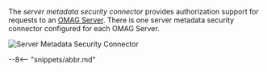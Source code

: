<!-- SPDX-License-Identifier: CC-BY-4.0 -->
<!-- Copyright Contributors to the Egeria project. -->

The *server metadata security connector* provides authorization support for requests to an [OMAG Server](/egeria-docs/concepts/omag-server).  There is one server metadata security connector configured for each OMAG Server.

![Server Metadata Security Connector](/egeria-docs/connectors/runtime/server-metadata-security-connector.svg)


--8<-- "snippets/abbr.md"
